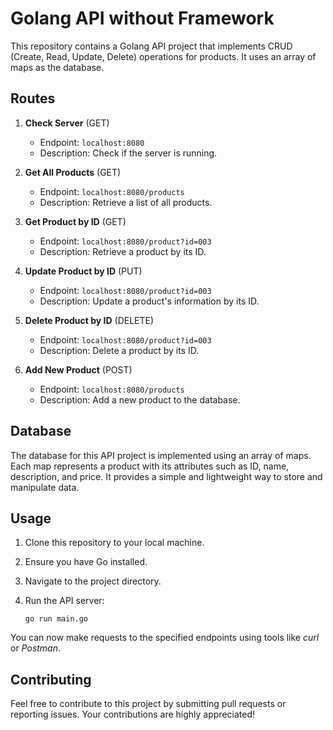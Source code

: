 # Golang API without Framework

This repository contains a Golang API project that implements CRUD (Create, Read, Update, Delete) operations for products. It uses an array of maps as the database.

## Routes

1. **Check Server** (GET)
   - Endpoint: `localhost:8080`
   - Description: Check if the server is running.

2. **Get All Products** (GET)
   - Endpoint: `localhost:8080/products`
   - Description: Retrieve a list of all products.

3. **Get Product by ID** (GET)
   - Endpoint: `localhost:8080/product?id=003`
   - Description: Retrieve a product by its ID.

4. **Update Product by ID** (PUT)
   - Endpoint: `localhost:8080/product?id=003`
   - Description: Update a product's information by its ID.

5. **Delete Product by ID** (DELETE)
   - Endpoint: `localhost:8080/product?id=003`
   - Description: Delete a product by its ID.

6. **Add New Product** (POST)
   - Endpoint: `localhost:8080/products`
   - Description: Add a new product to the database.

## Database

The database for this API project is implemented using an array of maps. Each map represents a product with its attributes such as ID, name, description, and price. It provides a simple and lightweight way to store and manipulate data.

## Usage

1. Clone this repository to your local machine.

2. Ensure you have Go installed.

3. Navigate to the project directory.

4. Run the API server:
   ```shell
   go run main.go

You can now make requests to the specified endpoints using tools like *curl* or *Postman*.

## Contributing

Feel free to contribute to this project by submitting pull requests or reporting issues. Your contributions are highly appreciated!
